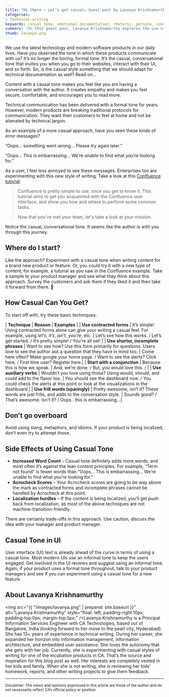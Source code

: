 ```yaml
---
title: "Hi there – Let’s get casual… Guest post by Lavanya Krishnamurthy"
categories:
- technical-writing
keywords: casual tone, emotional documentation, rhetoric, persona, conversation, establishing trust, translation
summary: "In this guest post, Lavanya Krishnamurthy explores the use of a casual tone in documentation as a way to give users a sense of having a conversation with the author. She presents several easy techniques for implementing a casual tone, and also notes the potential tradeoffs this approach can have."
thumb: lavanya.png
---
```


We use the latest technology and modern software products in our daily lives. Have you observed the tone in which these products communicate with us? It’s no longer the boring, formal tone. It’s the casual, conversational tone that invites you when you go to their websites, interact with their UI, and so forth. So, is the casual style something that we should adapt for technical documentation as well? Read on…

Content with a causal tone makes you feel like you are having a conversation with the author. It creates empathy and makes you feel secure, comfortable, and encourages you to read more. 

Technical communication has been delivered with a formal tone for years. However, modern products are breaking traditional protocols for communication. They want their customers to feel at home and not be alienated by technical jargon. 

As an example of a more casual approach, have you seen these kinds of error messages?

“Oops… something went wrong… Please try again later.”

“Oops… This is embarrassing… We’re unable to find what you’re looking for.”

As a user, I feel less annoyed to see these messages. Enterprises too are experimenting with this new style of writing. Take a look at this [Confluence tutorial](https://confluence.atlassian.com/confcloud/tutorial-navigate-confluence-724764713.html):

>Confluence is pretty simple to use, once you get to know it. This tutorial aims to get you acquainted with the Confluence user interface, and show you how and where to perform some common tasks.
>
>Now that you've met your team, let's take a look at your mission. 

Notice the casual, conversational tone. It seems like the author is with you through this journey. 

## Where do I start?

Like the approach? Experiment with a casual tone when writing content for a brand new product or feature. Or, you could try it with a new type of content, for example, a tutorial as you saw in the Confluence example. Take a sample to your product manager and see what they think about this approach. Survey the customers and ask them if they liked it and then take it forward from there. 

## How Casual Can You Get?

To start off with, try these basic techniques: 

| **Technique** | **Reason**  | **Examples** |
| **Use contracted forms** | It’s simple! Using contracted forms alone can give your writing a casual feel. For example, using <i>let’s</i>, <i>it’s</i>, <i>isn’t</i>, <i>you’re</i>, etc. | Let’s see how this works. / Let’s get started. / It’s pretty simple! / You’re all set! | 
| **Use shorter, incomplete phrases** | Want to see how? Use this form primarily for questions. Users love to see the author ask a question that they have in mind too. | Come here often? Make google your home page. / Want to see the alerts? Click here. / First time user? Register here.|
| **Start with a conjunction** | Because this is how we speak. | And, we’re done. / But, you would love this. / |
| **Use auxiliary verbs** | Wouldn’t you love using those? Using <i>would</i>, <i>should</i>, and <i>could</i> add to the flavor too. | You should see the dashboard now. / You could check the alerts at this point or look at the visualizations in the dashboard.|
| **Use frill words (sparingly)** | Pretty awesome, isn’t it? These words are just frills, and adds to the conversation style. | Sounds good? / That’s awesome. Isn’t it? / Oops.. this is embarrassing…|

## Don’t go overboard

Avoid using slang, metaphors, and idioms. If your product is being localized, don’t even try to attempt those. 

## Side Effects of Using Casual Tone

* **Increased Word Count** – Casual tone definitely adds more words, and most often it’s against the lean content principles. For example, “Term not found” is fewer words than “Oops… This is embarrassing… We’re unable to find what you’re looking for.”
* **Acrocheck Scores** – Your Acrocheck scores are going to be way above the mark as contracted forms and incomplete phrases cannot be handled by Acrocheck at this point. 
* **Localization hurdles** – If the content is being localized, you’ll get push back from localization, as most of the above techniques are not machine-transition-friendly. 

There are certainly trade-offs in this approach. Use caution, discuss the idea with your manager and product manager.  

## Casual Tone in UI
User interface (UI) text is already ahead of the curve in terms of using a casual tone. Most modern UIs use an informal tone to keep the users engaged. Get involved in the UI reviews and suggest using an informal tone. Again, if your product uses a formal tone throughout, talk to your product managers and see if you can experiment using a casual tone for a new feature.

## About Lavanya Krishnamurthy

<img src="{{ "/images/lavanya.png" | prepend: site.baseurl }}" alt="Lavanya Krishnamurthy" style="float: left; padding-right:10px; padding-top:0px; margin-top:5px;" />Lavanya Krishnamurthy is a Principal Information Services Engineer with CA Technologies, based out of Bangalore, India (looking forward to her move to the pearl city, Hyderabad). She has 13+ years of experience in technical writing. During her career, she expanded her horizon into information management, information architecture, and embedded user assistance. She loves the autonomy that she gets with her job. Currently, she is experimenting with casual styles of writing for one of the incubation products in CA. That’s the source and inspiration for this blog post as well. Her interests are completely vested in her kids and family. When she is not writing, she is reviewing her kids' homework, reports, and other writing projects to give them feedback.

<hr />

<small>Disclaimer: The views and opinions expressed in this article are those of the author and do not necessarily reflect CA’s official policy or position. </small>
